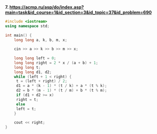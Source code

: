 **7. https://acmp.ru/asp/do/index.asp?main=task&id_course=1&id_section=3&id_topic=37&id_problem=690**  
```c++
#include <iostream>
using namespace std;
 
int main() {
    long long a, k, b, m, x;
 
    cin >> a >> k >> b >> m >> x;
 
    long long left = 0;
    long long right = 2 * x / (a + b) + 1;
    long long t;
    long long d1, d2;
    while (left + 1 < right) {
     t = (left + right) / 2;
     d1 = a * (k - 1) * (t / k) + a * (t % k);
     d2 = b * (m - 1) * (t / m) + b * (t % m);
     if (d1 + d2 >= x)
     right = t;
     else
     left = t;
    }
 
    cout << right;
}
```
